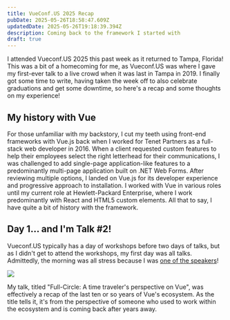 ```yaml
---
title: VueConf.US 2025 Recap
pubDate: 2025-05-26T18:58:47.609Z
updatedDate: 2025-05-26T19:18:39.394Z
description: Coming back to the framework I started with
draft: true
---
```


I attended Vueconf.US 2025 this past week as it returned to Tampa, Florida! This was a bit of a homecoming for me, as Vueconf.US was where I gave my first-ever talk to a live crowd when it was last in Tampa in 2019. I finally got some time to write, having taken the week off to also celebrate graduations and get some downtime, so here's a recap and some thoughts on my experience!

## My history with Vue

For those unfamiliar with my backstory, I cut my teeth using front-end frameworks with Vue.js back when I worked for Tenet Partners as a full-stack web developer in 2016. When a client requested custom features to help their employees select the right letterhead for their communications, I was challenged to add single-page application-like features to a predominantly multi-page application built on .NET Web Forms. After reviewing multiple options, I landed on Vue.js for its developer experience and progressive approach to installation. I worked with Vue in various roles until my current role at Hewlett-Packard Enterprise, where I work predominantly with React and HTML5 custom elements. All that to say, I have quite a bit of history with the framework.

## Day 1... and I'm Talk #2!

Vueconf.US typically has a day of workshops before two days of talks, but as I didn't get to attend the workshops, my first day was all talks. Admittedly, the morning was all stress because I was [one of the speakers](/talks/full-circle-vueconfus-2025/ "Slides for \"Full-Circle: A time traveler's perspective on Vue\"")!

![](/assets/media/bafkreihimqtebopm56hig7mj4yfkyysaeluiie2edbk6hwq5h2blputapa.jpg)

My talk, titled "Full-Circle: A time traveler's perspective on Vue", was effectively a recap of the last ten or so years of Vue's ecosystem. As the title tells it, it's from the perspective of someone who used to work within the ecosystem and is coming back after years away.
